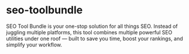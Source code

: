 # seo-toolbundle
SEO Tool Bundle is your one-stop solution for all things SEO. Instead of juggling multiple platforms, this tool combines multiple powerful SEO utilities under one roof — built to save you time, boost your rankings, and simplify your workflow.
